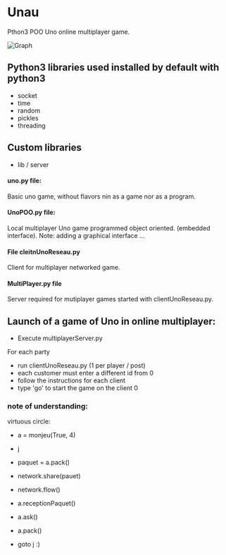 # Unau
Pthon3 POO Uno online multiplayer game.

![Graph](http://www.tuks.ovh/github_webpages/Unau-no-rezo/Capture.png)

## Python3 libraries used installed by default with python3
- socket
- time
- random
- pickles
- threading

## Custom libraries
- lib / server

#### uno.py file:
Basic uno game, without flavors nin as a game nor as a program.

#### UnoPOO.py file:
Local multiplayer Uno game programmed object oriented. (embedded interface).
Note: adding a graphical interface ...

#### File cleitnUnoReseau.py
Client for multiplayer networked game.

#### MultiPlayer.py file
Server required for mutiplayer games started with clientUnoReseau.py.
  
## Launch of a game of Uno in online multiplayer:
  - Execute multiplayerServer.py

For each party
  - run clientUnoReseau.py (1 per player / post)
  - each customer must enter a different id from 0
  - follow the instructions for each client
  - type 'go' to start the game on the client 0


### note of understanding:

  virtuous circle:

  - a = monjeu(True, 4)

  - j
  
  - paquet = a.pack()
  
  - network.share(pauet)
  
  - network.flow()
  
  - a.receptionPaquet()
  
  - a.ask()
  
  - a.pack()

  - goto j :)
